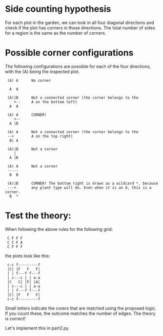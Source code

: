 Side counting hypothesis
========================

For each plot in the garden, we can look in all four diagonal directions
and check if the plot has corners in those directions. The total number
of sides for a region is the same as the number of corners.


Possible corner configurations
==============================

The following configurations are possible for each of the four directions,
with the (A) being the inspected plot.

```
 (A) A      No corner     

  A  A
 
 (A)|B      Not a connected corner (the corner belongs to the
    +--     A on the bottom left)
  A  A

 (A) A      CORNER!
    +--
  A |B

 (A) A      Not a connected corner (the corner belongs to the
 --+        A on the top right)
  B| A

 (A)|B      Not a corner
    | 
  A |B

 (A) A      Not a corner
 -----
  B  B

 (A)|B      CORNER! The bottom right is drawn as a wildcard *, because
 ---+       any plant type will do. Even when it is an A, this is a corner.
  B  *
```


Test the theory:
================

When following the above rules for the following grid:

```
 C F F F
 C C F A
 C F F F
```
the plots look like this:

```
 c-c f---------f
 |C| |F   F   F|
 | | f---f f---f
 | c---c | | a-a
 |C   C| |F| |A|
 | c---c | | a-a
 | | f---f f---f
 |C| |F   F   F|
 c-c f---------f
```

Small letters indicate the corers that are matched using the
proposed logic. If you count these, the outcome matches the number
of edges. The theory is correct!

Let's implement this in part2.py.

